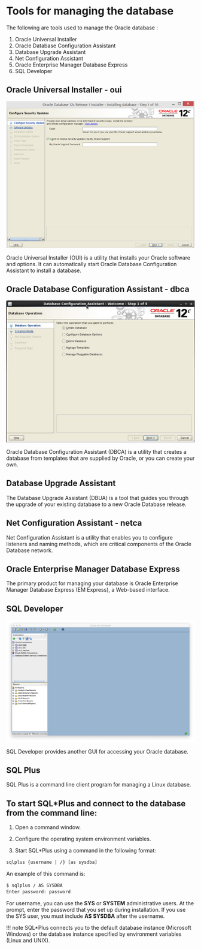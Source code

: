 # Tools for managing the database

The following are tools used to manage the Oracle database :

1. Oracle Universal Installer
2. Oracle Database Configuration Assistant
3. Database Upgrade Assistant
4. Net Configuration Assistant
5. Oracle Enterprise Manager Database Express
6. SQL Developer

## Oracle Universal Installer - oui

![Oracle Universal Installer][1]

Oracle Universal Installer (OUI) is a utility that installs your Oracle software and options. It can automatically start Oracle Database Configuration Assistant to install a database.

## Oracle Database Configuration Assistant - dbca

![Oracle Database Configuration Assistance][2]

Oracle Database Configuration Assistant (DBCA) is a utility that creates a database from templates that are supplied by Oracle, or you can create your own.

## Database Upgrade Assistant

The Database Upgrade Assistant (DBUA) is a tool that guides you through the upgrade of your existing database to a new Oracle Database release.

## Net Configuration Assistant - netca

Net Configuration Assistant is a utility that enables you to configure listeners and naming methods, which are critical components of the Oracle Database network.

## Oracle Enterprise Manager Database Express

The primary product for managing your database is Oracle Enterprise Manager Database Express (EM Express), a Web-based interface.

## SQL Developer

![SQL Developer][3]

SQL Developer provides another GUI for accessing your Oracle database. 


## SQL Plus

SQL Plus is a command line client program for managing a Linux database.

## To start SQL*Plus and connect to the database from the command line:



1. Open a command window.

2. Configure the operating system environment variables.

3. Start SQL*Plus using a command in the following format:


```sh
sqlplus {username | /} [as sysdba]
```

An example of this command is:

```sh
$ sqlplus / AS SYSDBA
Enter password: password
```

For username, you can use the **SYS** or **SYSTEM** administrative users. At the prompt, enter the password that you set up during installation. If you use the SYS user, you must include **AS SYSDBA** after the username.

!!! note
    SQL*Plus connects you to the default database instance (Microsoft Windows) or the database instance specified by environment variables (Linux and UNIX).



[1]: images/oui.png
[2]: images/dbca.jpg
[3]: images/sql-developer.png
